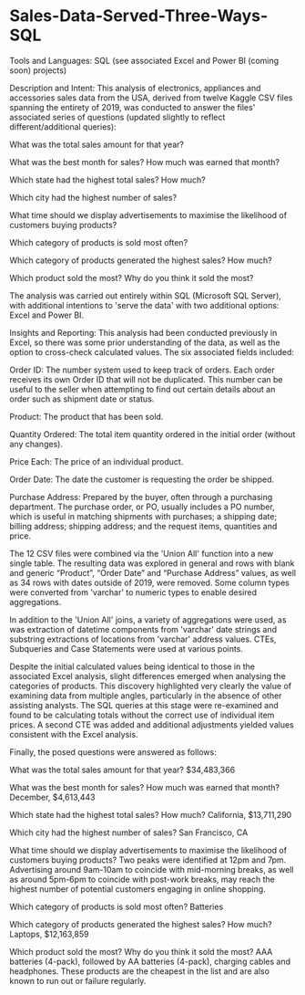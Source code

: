 # Sales-Data-Served-Three-Ways-SQL

Tools and Languages: SQL (see associated Excel and Power BI (coming soon) projects)

Description and Intent: This analysis of electronics, appliances and accessories sales data from the USA, derived from twelve Kaggle CSV files spanning the entirety of 2019, was conducted to answer the files' associated series of questions (updated slightly to reflect different/additional queries):

What was the total sales amount for that year?

What was the best month for sales? How much was earned that month?

Which state had the highest total sales? How much?

Which city had the highest number of sales?

What time should we display advertisements to maximise the likelihood of customers buying products?

Which category of products is sold most often?

Which category of products generated the highest sales? How much?

Which product sold the most? Why do you think it sold the most?

The analysis was carried out entirely within SQL (Microsoft SQL Server), with additional intentions to 'serve the data' with two additional options: Excel and Power BI.

Insights and Reporting: This analysis had been conducted previously in Excel, so there was some prior understanding of the data, as well as the option to cross-check calculated values. The six associated fields included:

Order ID: The number system used to keep track of orders. Each order receives its own Order ID that will not be duplicated. This number can be useful to the seller when attempting to find out certain details about an order such as shipment date or status.

Product: The product that has been sold.

Quantity Ordered: The total item quantity ordered in the initial order (without any changes).

Price Each: The price of an individual product.

Order Date: The date the customer is requesting the order be shipped.

Purchase Address: Prepared by the buyer, often through a purchasing department. The purchase order, or PO, usually includes a PO number, which is useful in matching shipments with purchases; a shipping date; billing address; shipping address; and the request items, quantities and price.

The 12 CSV files were combined via the 'Union All' function into a new single table. The resulting data was explored in general and rows with blank and generic “Product”, “Order Date” and “Purchase Address” values, as well as 34 rows with dates outside of 2019, were removed. Some column types were converted from 'varchar' to numeric types to enable desired aggregations. 

In addition to the 'Union All' joins, a variety of aggregations were used, as was extraction of datetime components from 'varchar' date strings and substring extractions of locations from 'varchar' address values. CTEs, Subqueries and Case Statements were used at various points.

Despite the initial calculated values being identical to those in the associated Excel analysis, slight differences emerged when analysing the categories of products. This discovery highlighted very clearly the value of examining data from multiple angles, particularly in the absence of other assisting analysts. The SQL queries at this stage were re-examined and found to be calculating totals without the correct use of individual item prices. A second CTE was added and additional adjustments yielded values consistent with the Excel analysis. 

Finally, the posed questions were answered as follows:

What was the total sales amount for that year? $34,483,366 

What was the best month for sales? How much was earned that month? December, $4,613,443 

Which state had the highest total sales? How much? California, $13,711,290 

Which city had the highest number of sales? San Francisco, CA

What time should we display advertisements to maximise the likelihood of customers buying products? Two peaks were identified at 12pm and 7pm. Advertising around 9am-10am to coincide with mid-morning breaks, as well as around 5pm-6pm to coincide with post-work breaks, may reach the highest number of potential customers engaging in online shopping. 

Which category of products is sold most often? Batteries

Which category of products generated the highest sales? How much? Laptops, $12,163,859 

Which product sold the most? Why do you think it sold the most? AAA batteries (4-pack), followed by AA batteries (4-pack), charging cables and headphones. These products are the cheapest in the list and are also known to run out or failure regularly.
